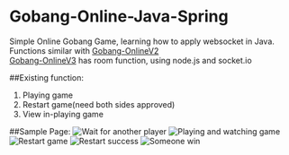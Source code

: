 # Gobang-Online-Java-Spring
Simple Online Gobang Game, learning how to apply websocket in Java.
Functions similar with [Gobang-OnlineV2](https://github.com/ZhouYuxuan97/gobang-onlineV2)<br>
[Gobang-OnlineV3](https://github.com/ZhouYuxuan97/gobang-onlineV3) has room function, using node.js and socket.io

##Existing function:
1. Playing game
2. Restart game(need both sides approved)
3. View in-playing game


##Sample Page:
![Wait for another player](https://github.com/ZhouYuxuan97/ProjectImage/blob/master/Gobang-Online-Java/wait.png)
![Playing and watching game](https://github.com/ZhouYuxuan97/ProjectImage/blob/master/Gobang-Online-Java/in-game.png)
![Restart game](https://github.com/ZhouYuxuan97/ProjectImage/blob/master/Gobang-Online-Java/restart.png)
![Restart success](https://github.com/ZhouYuxuan97/ProjectImage/blob/master/Gobang-Online-Java/restartsuccess.png)
![Someone win](https://github.com/ZhouYuxuan97/ProjectImage/blob/master/Gobang-Online-Java/win.png)
